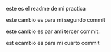este es el readme de mi practica

este cambio es para mi segundo commit

este cambio es par ami tercer commit.

est ecambio es para mi cuarto commit